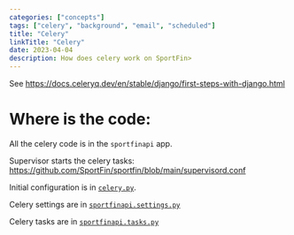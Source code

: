 ```yaml
---
categories: ["concepts"]
tags: ["celery", "background", "email", "scheduled"]
title: "Celery"
linkTitle: "Celery"
date: 2023-04-04
description: How does celery work on SportFin>
---
```


See https://docs.celeryq.dev/en/stable/django/first-steps-with-django.html

# Where is the code:
All the celery code is in the `sportfinapi` app.

Supervisor starts the celery tasks: https://github.com/SportFin/sportfin/blob/main/supervisord.conf

Initial configuration is in [`celery.py`](https://github.com/SportFin/sportfin/blob/main/sportfinapi/celery.py). 

Celery settings are in [`sportfinapi.settings.py`](https://github.com/SportFin/sportfin/blob/7490dafd8bf6272433fe65de6629dd00fdd9b37a/sportfinapi/settings.py#L170-L171)

Celery tasks are in [`sportfinapi.tasks.py`](https://github.com/SportFin/sportfin/blob/main/sportfinapi/tasks.py)
